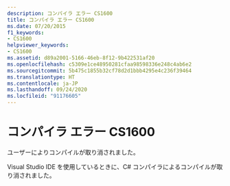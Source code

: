 ```yaml
---
description: コンパイラ エラー CS1600
title: コンパイラ エラー CS1600
ms.date: 07/20/2015
f1_keywords:
- CS1600
helpviewer_keywords:
- CS1600
ms.assetid: d89a2001-5166-46eb-8f12-9b422531af20
ms.openlocfilehash: c5309e1ce48950281cfaa98598336e248c4ab6e2
ms.sourcegitcommit: 5b475c1855b32cf78d2d1bbb4295e4c236f39464
ms.translationtype: HT
ms.contentlocale: ja-JP
ms.lasthandoff: 09/24/2020
ms.locfileid: "91176605"
---
```

# <a name="compiler-error-cs1600"></a>コンパイラ エラー CS1600

ユーザーによりコンパイルが取り消されました。  
  
 Visual Studio IDE を使用しているときに、C# コンパイラによるコンパイルが取り消されました。
